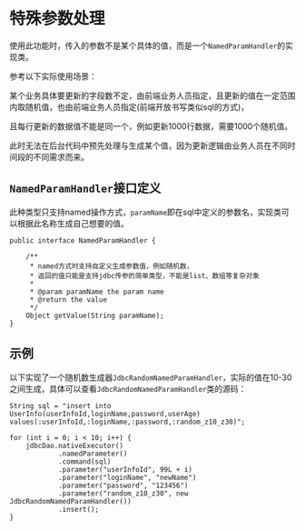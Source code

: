 # 特殊参数处理

使用此功能时，传入的参数不是某个具体的值，而是一个`NamedParamHandler`的实现类。

参考以下实际使用场景：

某个业务具体要更新的字段数不定，由前端业务人员指定，且更新的值在一定范围内取随机值，也由前端业务人员指定(前端开放书写类似sql的方式)，

且每行更新的数据值不能是同一个，例如更新1000行数据，需要1000个随机值。

此时无法在后台代码中预先处理与生成某个值，因为更新逻辑由业务人员在不同时间段的不同需求而来。

## `NamedParamHandler`接口定义

此种类型只支持named操作方式，`paramName`即在sql中定义的参数名，实现类可以根据此名称生成自己想要的值。

    public interface NamedParamHandler {
    
        /**
         * named方式时支持自定义生成参数值，例如随机数，
         * 返回的值只能是支持jdbc传参的简单类型，不能是list、数组等复杂对象
         *
         * @param paramName the param name
         * @return the value
         */
        Object getValue(String paramName);
    }

## 示例

以下实现了一个随机数生成器`JdbcRandomNamedParamHandler`，实际的值在10-30之间生成，具体可以查看`JdbcRandomNamedParamHandler`类的源码：

    String sql = "insert into UserInfo(userInfoId,loginName,password,userAge) values(:userInfoId,:loginName,:password,:random_z10_z30)";

    for (int i = 0; i < 10; i++) {
        jdbcDao.nativeExecutor()
                .namedParameter()
                .command(sql)
                .parameter("userInfoId", 99L + i)
                .parameter("loginName", "newName")
                .parameter("password", "123456")
                .parameter("random_z10_z30", new JdbcRandomNamedParamHandler())
                .insert();
    }